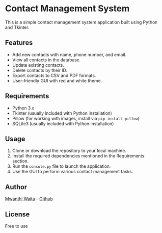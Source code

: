# Contact Management System

This is a simple contact management system application built using Python and Tkinter.

## Features

- Add new contacts with name, phone number, and email.
- View all contacts in the database.
- Update existing contacts.
- Delete contacts by their ID.
- Export contacts to CSV and PDF formats.
- User-friendly GUI with red and white theme.

## Requirements

- Python 3.x
- Tkinter (usually included with Python installation)
- Pillow (for working with images, install via `pip install pillow`)
- SQLite3 (usually included with Python installation)

## Usage

1. Clone or download the repository to your local machine.
2. Install the required dependencies mentioned in the Requirements section.
3. Run the `console.py` file to launch the application.
4. Use the GUI to perform various contact management tasks.

## Author

[Mwanthi Waita](https://github.com/ElvisMw) - [Github](https://github.com/ElvisMw)

## License
Free to use
